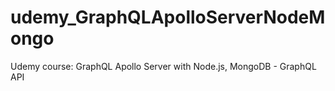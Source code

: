 # udemy_GraphQLApolloServerNodeMongo
Udemy course: GraphQL Apollo Server with Node.js, MongoDB - GraphQL API
